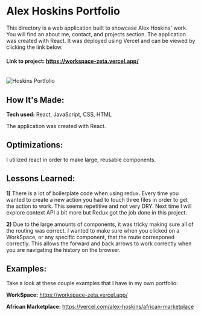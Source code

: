 # Alex Hoskins Portfolio

This directory is a web application built to showcase Alex Hoskins' work. You will find an about me, contact, and projects section. The application was created with React. It was deployed using Vercel and can be viewed by clicking the link below.

#### Link to project: https://workspace-zeta.vercel.app/
<br/>
<img src='https://lh3.googleusercontent.com/SbdVXSOZoXdQVOCX6VOC_7M6lf137xw9an9nOctRrxyJTDOY8zIcyySHt-sHDuS6AHKUeQuk4vg8-M8q_E6Gd9RSqysgjvSUIDGDkUYBoT8oQlH6y_DkkqplZVsp-zfYguS4Js3BxQ=w600' alt='Hoskins Portfolio'/>

## How It's Made:
**Tech used:** React, JavaScript, CSS, HTML

The application was created with React.

## Optimizations: 

I utilized react in order to make large, reusable components.

## Lessons Learned:  

**1)** There is a lot of boilerplate code when using redux. Every time you wanted to create a new action you had to touch three files in order to get the action to work. This seems repetitive and not very DRY. Next time I will explore context API a bit more but Redux got the job done in this project.

**2)** Due to the large amounts of components, it was tricky making sure all of the routing was correct. I wanted to make sure when you clicked on a WorkSpace, or any specific component, that the route corresponed correctly. This allows the forward and back arrows to work correctly when you are navigating the history on the browser. 

## Examples:
Take a look at these couple examples that I have in my own portfolio:

**WorkSpace:** https://workspace-zeta.vercel.app/

**African Marketplace:** https://vercel.com/alex-hoskins/african-marketplace




